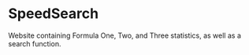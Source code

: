 # SpeedSearch
Website containing Formula One, Two, and Three statistics, as well as a search function.
